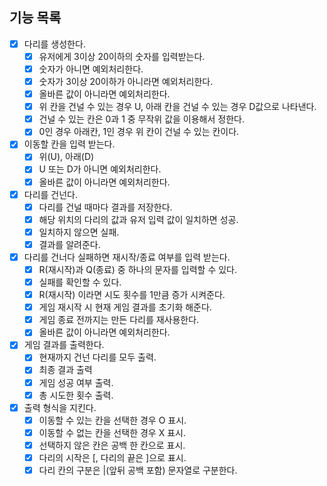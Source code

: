 ## 기능 목록
- [x] 다리를 생성한다.
    - [x] 유저에게 3이상 20이하의 숫자를 입력받는다.
    - [x] 숫자가 아니면 예외처리한다. 
    - [x] 숫자가 3이상 20이하가 아니라면 예외처리한다. 
    - [x] 올바른 값이 아니라면 예외처리한다.
    - [x] 위 칸을 건널 수 있는 경우 U, 아래 칸을 건널 수 있는 경우 D값으로 나타낸다.
    - [x] 건널 수 있는 칸은 0과 1 중 무작위 값을 이용해서 정한다.
    - [x] 0인 경우 아래칸, 1인 경우 위 칸이 건널 수 있는 칸이다. 
- [x] 이동할 칸을 입력 받는다.
    - [x] 위(U), 아래(D)
    - [x] U 또는 D가 아니면 예외처리한다. 
    - [x] 올바른 값이 아니라면 예외처리한다.
- [x] 다리를 건넌다.
    - [x] 다리를 건널 때마다 결과를 저장한다.
    - [x] 해당 위치의 다리의 값과 유저 입력 값이 일치하면 성공.
    - [x] 일치하지 않으면 실패.
    - [x] 결과를 알려준다.
- [x] 다리를 건너다 실패하면 재시작/종료 여부를 입력 받는다.
    - [x] R(재시작)과 Q(종료) 중 하나의 문자를 입력할 수 있다.
    - [x] 실패를 확인할 수 있다. 
    - [x] R(재시작) 이라면 시도 횟수를 1만큼 증가 시켜준다.
    - [x] 게임 재시작 시 현재 게임 결과를 초기화 해준다.
    - [x] 게임 종료 전까지는 만든 다리를 재사용한다.
    - [x] 올바른 값이 아니라면 예외처리한다.

- [x] 게임 결과를 출력한다.
  - [x] 현재까지 건넌 다리를 모두 출력.
  - [x] 최종 결과 출력
  - [x] 게임 성공 여부 출력.
  - [x] 총 시도한 횟수 출력. 
- [x] 출력 형식을 지킨다. 
  - [x] 이동할 수 있는 칸을 선택한 경우 O 표시.
  - [x] 이동할 수 없는 칸을 선택한 경우 X 표시.
  - [x] 선택하지 않은 칸은 공백 한 칸으로 표시.
  - [x] 다리의 시작은 [, 다리의 끝은 ]으로 표시.
  - [x] 다리 칸의 구분은 |(앞뒤 공백 포함) 문자열로 구분한다.
